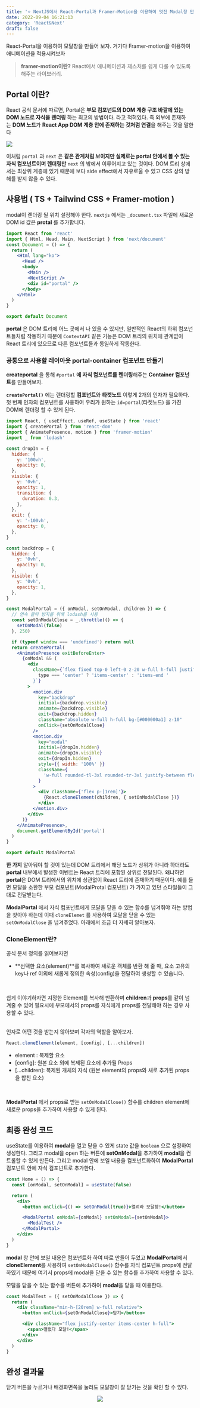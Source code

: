 ```yaml
---
title: '⭐️ NextJS에서 React-Portal과 Framer-Motion을 이용하여 멋진 Modal창 만들기!'
date: 2022-09-04 16:21:13
category: 'React&Next'
draft: false
---
```


React-Portal을 이용하여 모달창을 만들어 보자. 거기다 Framer-motion을 이용하여 애니메이션을 적용시켜보자

> **framer-motion이란?** React에서 애니메이션과 제스처를 쉽게 다룰 수 있도록 해주는 라이브러리.

## Portal 이란?

React 공식 문서에 따르면, Portal은 **부모 컴포넌트의 DOM 계층 구조 바깥에 있는 DOM 노드로 자식을 렌더링** 하는 최고의 방법이다. 라고 적혀있다. 즉 외부에 존재하는 **DOM 노드**가 **React App DOM 계층 안에 존재하는 것처럼 연결**을 해주는 것을 말한다

![](./images/portaldom.png)

이처럼 `portal` 과 `next` 은 **같은 관계처럼 보이지만 실제로는 portal 안에서 볼 수 있는 자식 컴포넌트이며 렌더링만** `next` 의 밖에서 이루어지고 있는 것이다. DOM 트리 상에서는 최상위 계층에 있기 때문에 보다 side effect에서 자유로울 수 있고 CSS 상의 방해를 받지 않을 수 있다.

## 사용법 ( TS + Tailwind CSS + Framer-motion )

modal이 렌더링 될 위치 설정해야 한다. `nextjs` 에서는 `_document.tsx` 파일에 새로운 DOM id 값은 **protal** 를 추가합니다.

```jsx
import React from 'react'
import { Html, Head, Main, NextScript } from 'next/document'
const Document = () => {
  return (
    <Html lang="ko">
      <Head />
      <body>
        <Main />
        <NextScript />
        <div id="portal" />
      </body>
    </Html>
  )
}

export default Document
```

**portal** 은 DOM 트리에 어느 곳에서 나 있을 수 있지만, 일반적인 React의 하위 컴포넌트들처럼 작동하기 때문에 `ContextAPI` 같은 기능은 DOM 트리의 위치에 관계없이 React 트리에 있으므로 다른 컴포넌트들과 동일하게 작동한다.

### 공통으로 사용할 레이아웃 portal-container 컴포넌트 만들기

**createportal** 을 통해 `#portal` **에 자식 컴포넌트를 렌더링**해주는 **Container 컴포넌트**를 만들어보자.

**`createPortal()`** 에는 렌더링할 **컴포넌트**와 **타겟노드** 이렇게 2개의 인자가 필요하다. 첫 번째 인자의 컴포넌트를 사용하여 우리가 원하는 `id=portal`(타켓노드) 을 가진 DOM에 렌더링 할 수 있게 된다.

```jsx
import React, { useEffect, useRef, useState } from 'react'
import { createPortal } from 'react-dom'
import { AnimatePresence, motion } from 'framer-motion'
import _ from 'lodash'

const dropIn = {
  hidden: {
    y: '100vh',
    opacity: 0,
  },
  visible: {
    y: '0vh',
    opacity: 1,
    transition: {
      duration: 0.3,
    },
  },
  exit: {
    y: '-100vh',
    opacity: 0,
  },
}

const backdrop = {
  hidden: {
    y: '0vh',
    opacity: 0,
  },
  visible: {
    y: '0vh',
    opacity: 1,
  },
}

const ModalPortal = ({ onModal, setOnModal, children }) => {
  // 연속 클릭 방지를 위해 lodash를 사용
  const setOnModalClose = _.throttle(() => {
    setOnModal(false)
  }, 250)

  if (typeof window === 'undefined') return null
  return createPortal(
    <AnimatePresence exitBeforeEnter>
      {onModal && (
        <div
          className={`flex fixed top-0 left-0 z-20 w-full h-full justify-center ${
            type === 'center' ? 'items-center' : 'items-end '
          }`}
        >
          <motion.div
            key="backdrop"
            initial={backdrop.visible}
            animate={backdrop.visible}
            exit={backdrop.hidden}
            className="absolute w-full h-full bg-[#000000a1] z-10"
            onClick={setOnModalClose}
          />
          <motion.div
            key="modal"
            initial={dropIn.hidden}
            animate={dropIn.visible}
            exit={dropIn.hidden}
            style={{ width: '100%' }}
            className={
              'w-full rounded-tl-3xl rounded-tr-3xl justify-between flex flex-col z-10 bg-white border-2'
            }
          >
            <div className={'flex p-[1rem]'}>
              {React.cloneElement(children, { setOnModalClose })}
            </div>
          </motion.div>
        </div>
      )}
    </AnimatePresence>,
    document.getElementById('portal')
  )
}

export default ModalPortal
```

**한 가지** 알아둬야 할 것이 있는데 DOM 트리에서 해당 노드가 상위가 아니라 하더라도 **portal** 내부에서 발생한 이벤트는 React 트리에 포함된 상위로 전달된다. 왜냐하면 **portal**은 DOM 트리에서의 위치에 상관없이 React 트리에 존재하기 때문이다. 예를 들면 모달을 소환한 부모 컴포넌트(ModalProtal 컴포넌트) 가 가지고 있던 스타일들이 그대로 전달받는다.

**ModalPortal** 에서 자식 컴포넌트에게 모달을 닫을 수 있는 함수를 넘겨줘야 하는 방법을 찾아야 하는데 이때 `cloneElemet` 를 사용하여 모달을 닫을 수 있는 `setOnModalClose` 을 넘겨주었다. 아래에서 조금 더 자세히 알아보자.

### CloneElement란?

공식 문서 정의를 읽어보자면

- **선택한 요소(element)**를 복사하여 새로운 객체를 반환 해 줄 때, 요소 고유의 key나 ref 이외에 새롭게 정의한 속성(config)을 전달하여 생성할 수 있습니다.

<br/>

쉽게 이야기하자면 지정한 Element를 복사해 반환하며 **children**과 **props**를 같이 넘겨줄 수 있어 필요시에 부모에서의 props를 자식에게 props를 전달해야 하는 경우 사용할 수 있다.

<br/>
인자로 어떤 것을 받는지 않아보며 각자의 역할을 알아보자.

```jsx
React.cloneElement(element, [config], [...children])
```

- element : 복제할 요소
- [config]: 원본 요소 외에 복제된 요소에 추가될 Props
- [...children]: 복제된 개체의 자식 (원본 element의 props와 새로 추가된 props을 합친 요소)

</br>

**ModalPortal** 에서 props로 받는 `setOnModalClose()` 함수를 children element에 새로운 props을 추가하여 사용할 수 있게 된다.

## 최종 완성 코드

useState를 이용하여 **modal**을 열고 닫을 수 있게 state 값을 `boolean` 으로 설정하여 생성한다. 그리고 modal을 open 하는 버튼에 **setOnModal**을 추가하여 **modal**을 컨트롤할 수 있게 만든다. 그리고 modal 안에 보일 내용을 컴포넌트화하여 **ModalPortal** 컴포넌트 안에 자식 컴포넌트로 추가한다.

```jsx
const Home = () => {
  const [onModal, setOnModal] = useState(false)

  return (
    <div>
      <button onClick={() => setOnModal(true)}>열려라 모달창!</button>

      <ModalPortal onModal={onModal} setOnModal={setOnModal}>
        <ModalTest />
      </ModalPortal>
    </div>
  )
}
```

**modal** 창 안에 보일 내용은 컴포넌트화 하여 따로 만들어 두었고 **ModalPortal**에서 **cloneElement**를 사용하여 `setOnModalClose()` 함수를 자식 컴포넌트 props에 전달하였기 때문에 여기서 props에 modal을 닫을 수 있는 함수를 추가하여 사용할 수 있다.

모달을 닫을 수 있는 함수를 버튼에 추가하여 **modal**을 닫을 때 이용한다.

```jsx
const ModalTest = ({ setOnModalClose }) => {
  return (
    <div className="min-h-[20rem] w-full relative">
      <button onClick={setOnModalClose}>닫기</button>

      <div className="flex justify-center items-center h-full">
        <span>열렸다 모달!</span>
      </div>
    </div>
  )
}
```

## 완성 결과물

닫기 버튼을 누르거나 배경화면쪽을 눌러도 모달창이 잘 닫기는 것을 확인 할 수 있다.

<p align="center"><img src="./images/modalportal.gif" ></p>
